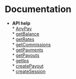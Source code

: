# Documentation

* <b>API help</b><br/>
            * [AnyPay](api-reference/anypay.md)<br/>
                      * [getBalance](api-reference/balance.md)<br/>
                      * [getRates](api-reference/rates.md)<br/>
                      * [getCommissions](api-reference/commission.md)<br/>
                      * [getPayments](api-reference/payments.md)<br/>
                      * [getPayouts](api-reference/payouts.md)<br/>
                      * [getIps](api-reference/Ips.md)<br/>
                      * [createPayout](api-reference/create_payout.md)<br/>
                      * [createSession](api-reference/server.md)